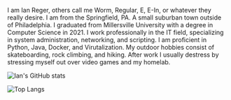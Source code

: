 I am Ian Reger, others call me Worm, Regular, E, E-In, or whatever they really desire. I am from the Springfield, PA. A small suburban town outside of Philadelphia. I graduated from Millersville University with a degree in Computer Science in 2021. I work professionally in the IT field, specializing in system administration, networking, and scripting. I am proficient in Python, Java, Docker, and Virutalization.
My outdoor hobbies consist of skateboarding, rock climbing, and hiking. After work I usually destress by stressing myself out over video games and my homelab.

![Ian's GitHub stats](https://github-readme-stats.vercel.app/api?username=ianreger&rank_icon=github&theme=transparent&include_all_commits=true)

![Top Langs](https://github-readme-stats.vercel.app/api/top-langs/?username=ianreger&layout=compact)



<!---
ianreger/ianreger is a ✨ special ✨ repository because its `README.md` (this file) appears on your GitHub profile.
You can click the Preview link to take a look at your changes.
--->
